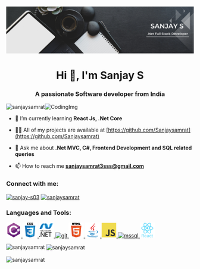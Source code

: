![logo](https://github.com/Sanjaysamrat/Sanjaysamrat/blob/main/Sanjay_Banner.png)

<h1 align="center">Hi 👋, I'm Sanjay S</h1>
<h3 align="center">A passionate Software developer from India</h3>

<img align="right" alt="CodingImg" width="400" src="https://user-images.githubusercontent.com/55389276/140866485-8fb1c876-9a8f-4d6a-98dc-08c4981eaf70.gif"/>

<p align="left"> <img src="https://komarev.com/ghpvc/?username=sanjaysamrat&label=Profile%20views&color=0e75b6&style=flat" alt="sanjaysamrat" /> </p>

- 🌱 I’m currently learning **React Js, .Net Core**

- 👨‍💻 All of my projects are available at [https://github.com/Sanjaysamrat](https://github.com/Sanjaysamrat)

- 💬 Ask me about **.Net MVC, C#, Frontend Development and SQL related queries**

- 📫 How to reach me **sanjaysamrat3sss@gmail.com**

<h3 align="left">Connect with me:</h3>
<p align="left">
<a href="https://linkedin.com/in/sanjay-s03" target="blank"><img align="center" src="https://raw.githubusercontent.com/rahuldkjain/github-profile-readme-generator/master/src/images/icons/Social/linked-in-alt.svg" alt="sanjay-s03" height="30" width="40" /></a>
<a href="https://www.hackerrank.com/sanjaysamrat" target="blank"><img align="center" src="https://raw.githubusercontent.com/rahuldkjain/github-profile-readme-generator/master/src/images/icons/Social/hackerrank.svg" alt="sanjaysamrat" height="30" width="40" /></a>
</p>

<h3 align="left">Languages and Tools:</h3>
<p align="left"> <a href="https://www.w3schools.com/cs/" target="_blank" rel="noreferrer"> <img src="https://raw.githubusercontent.com/devicons/devicon/master/icons/csharp/csharp-original.svg" alt="csharp" width="40" height="40"/> </a> <a href="https://www.w3schools.com/css/" target="_blank" rel="noreferrer"> <img src="https://raw.githubusercontent.com/devicons/devicon/master/icons/css3/css3-original-wordmark.svg" alt="css3" width="40" height="40"/> </a> <a href="https://dotnet.microsoft.com/" target="_blank" rel="noreferrer"> <img src="https://raw.githubusercontent.com/devicons/devicon/master/icons/dot-net/dot-net-original-wordmark.svg" alt="dotnet" width="40" height="40"/> </a> <a href="https://git-scm.com/" target="_blank" rel="noreferrer"> <img src="https://www.vectorlogo.zone/logos/git-scm/git-scm-icon.svg" alt="git" width="40" height="40"/> </a> <a href="https://www.w3.org/html/" target="_blank" rel="noreferrer"> <img src="https://raw.githubusercontent.com/devicons/devicon/master/icons/html5/html5-original-wordmark.svg" alt="html5" width="40" height="40"/> </a> <a href="https://www.java.com" target="_blank" rel="noreferrer"> <img src="https://raw.githubusercontent.com/devicons/devicon/master/icons/java/java-original.svg" alt="java" width="40" height="40"/> </a> <a href="https://developer.mozilla.org/en-US/docs/Web/JavaScript" target="_blank" rel="noreferrer"> <img src="https://raw.githubusercontent.com/devicons/devicon/master/icons/javascript/javascript-original.svg" alt="javascript" width="40" height="40"/> </a> <a href="https://www.microsoft.com/en-us/sql-server" target="_blank" rel="noreferrer"> <img src="https://www.svgrepo.com/show/303229/microsoft-sql-server-logo.svg" alt="mssql" width="40" height="40"/> </a> <a href="https://reactjs.org/" target="_blank" rel="noreferrer"> <img src="https://raw.githubusercontent.com/devicons/devicon/master/icons/react/react-original-wordmark.svg" alt="react" width="40" height="40"/> </a> </p>

<p><img align="left" src="https://github-readme-stats.vercel.app/api/top-langs?username=sanjaysamrat&show_icons=true&locale=en&layout=compact" alt="sanjaysamrat" /></p>

<p>&nbsp;<img align="center" src="https://github-readme-stats.vercel.app/api?username=sanjaysamrat&show_icons=true&locale=en" alt="sanjaysamrat" /></p>

<p><img align="center" src="https://github-readme-streak-stats.herokuapp.com/?user=sanjaysamrat&" alt="sanjaysamrat" /></p>
